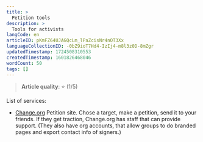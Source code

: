 ```yaml
---
title: >
  Petition tools
description: >
  Tools for activists
langCode: en
articleID: pKmFZ64UJAGQcLm_lPaZcisNr4nOT3Xx
languageCollectionID: -0bZ9ioT7Hd4-IzIj4-m8l3z0D-8mZgr
updatedTimestamp: 1724508310553
createdTimestamp: 1601826468046
wordCount: 50
tags: []
---
```


> **Article quality**: ⭐️ (1/5)

List of services:

-   [Change.org](https://www.change.org/) Petition site. Chose a target, make a petition, send it to your friends. If they get traction, Change.org has staff that can provide support. (They also have org accounts, that allow groups to do branded pages and export contact info of signers.)